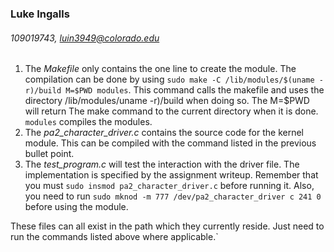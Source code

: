 ### Luke Ingalls
###### 109019743, luin3949@colorado.edu
1. The *Makefile* only contains the one line to create the module. The compilation can be done by using `sudo make -C /lib/modules/$(uname -r)/build M=$PWD modules`. This command calls the makefile and uses the directory /lib/modules/uname -r)/build when doing so. The M=$PWD will return The make command to the current directory when it is done. `modules` compiles the modules.
1. The *pa2_character_driver.c* contains the source code for the kernel module. This can be compiled with the command listed in the previous bullet point.
1. The *test_program.c* will test the interaction with the driver file. The implementation is specified by the assignment writeup. Remember that you must `sudo insmod pa2_character_driver.c` before running it. Also, you need to run `sudo mknod -m 777 /dev/pa2_character_driver c 241 0` before using the module.

These files can all exist in the path which they currently reside. Just need to run the commands listed above where applicable.`
